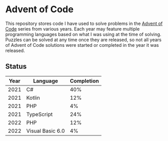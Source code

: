 # Advent of Code

This repository stores code I have used to solve problems in the [Advent of Code](https://adventofcode.com/) series from various years. Each year may feature multiple programming languages based on what I was using at the time of solving. Puzzles can be solved at any time once they are released, so not all years of Advent of Code solutions were started or completed in the year it was released.

## Status

| Year | Language         | Completion |
| ---- | ---------------- | ---------- |
| 2021 | C#               | 40%        |
| 2021 | Kotlin           | 12%        |
| 2021 | PHP              | 4%         |
| 2021 | TypeScript       | 24%        |
| 2022 | PHP              | 12%        |
| 2022 | Visual Basic 6.0 | 4%         |
